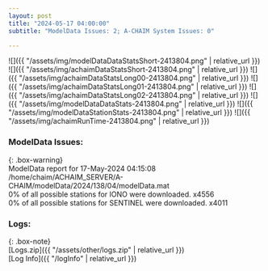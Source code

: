 ```yaml
---
layout: post
title: "2024-05-17 04:00:00"
subtitle: "ModelData Issues: 2; A-CHAIM System Issues: 0"

---
```


![]({{ "/assets/img/modelDataDataStatsShort-2413804.png" | relative_url }})
![]({{ "/assets/img/achaimDataStatsShort-2413804.png" | relative_url }})
![]({{ "/assets/img/achaimDataStatsLong00-2413804.png" | relative_url }})
![]({{ "/assets/img/achaimDataStatsLong01-2413804.png" | relative_url }})
![]({{ "/assets/img/achaimDataStatsLong02-2413804.png" | relative_url }})
![]({{ "/assets/img/modelDataDataStats-2413804.png" | relative_url }})
![]({{ "/assets/img/modelDataStationStats-2413804.png" | relative_url }})
![]({{ "/assets/img/achaimRunTime-2413804.png" | relative_url }})


### ModelData Issues:  
  
{: .box-warning}  
 ModelData report for 17-May-2024 04:15:08   
 /home/chaim/ACHAIM_SERVER/A-CHAIM/modelData/2024/138/04/modelData.mat   
 0% of all possible stations for IONO were downloaded. x4556   
 0% of all possible stations for SENTINEL were downloaded. x4011   
  


### Logs:  
  
{: .box-note}  
[Logs.zip]({{ "/assets/other/logs.zip" | relative_url }})  
[Log Info]({{ "/logInfo" | relative_url }})  
